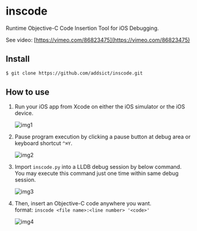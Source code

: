 inscode
==========
Runtime Objective-C Code Insertion Tool for iOS Debugging.

See video: [https://vimeo.com/86823475](https://vimeo.com/86823475)

Install
-------------
```sh
$ git clone https://github.com/addsict/inscode.git
```

How to use
------------
1. Run your iOS app from Xcode on either the iOS simulator or the iOS device.

    ![img1](https://raw.github.com/addsict/inscode/master/img/img1.png)

1. Pause program execution by clicking a pause button at debug area or keyboard shortcut `^⌘Y`.

    ![img2](https://raw.github.com/addsict/inscode/master/img/img2.png)

1. Import `inscode.py` into a LLDB debug session by below command.  
    You may execute this command just one time within same debug session.

    ![img3](https://raw.github.com/addsict/inscode/master/img/img3.png)

1. Then, insert an Objective-C code anywhere you want.  
    format: `inscode <file name>:<line number> '<code>'`

    ![img4](https://raw.github.com/addsict/inscode/master/img/img4.png)
